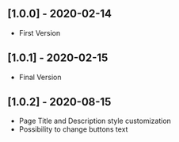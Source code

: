 ## [1.0.0] - 2020-02-14
* First Version

## [1.0.1] - 2020-02-15
* Final Version

## [1.0.2] - 2020-08-15
* Page Title and Description style customization
* Possibility to change buttons text
